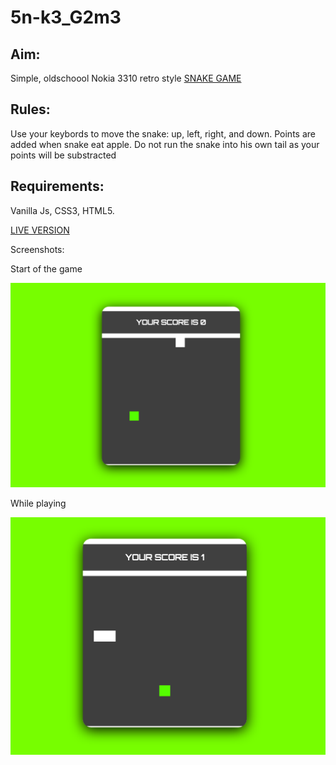 # 5n-k3_G2m3

## Aim:

Simple, oldschoool Nokia 3310 retro style [SNAKE GAME](https://en.wikipedia.org/wiki/Snake_(video_game_genre))

## Rules:

Use your keybords to move the snake: up, left, right, and down. Points are added when snake eat apple. Do not run the snake into his own tail as your points will be substracted

## Requirements: 
Vanilla Js, CSS3, HTML5.

[LIVE VERSION](https://mtxwl.github.io/5n-k3_G2m3/PageSnake/)

Screenshots:

Start of the game

![game start](https://github.com/MTrawinska/Snake-game-app/blob/master/img/1.png)

While playing

![game start](https://github.com/MTrawinska/Snake-game-app/blob/master/img/2.png)
